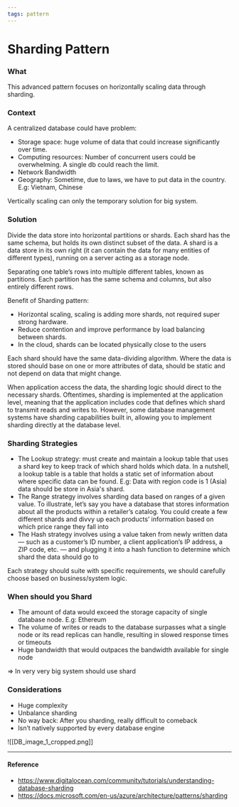```yaml
---
tags: pattern
---
```


# Sharding Pattern

### What
This advanced pattern focuses on horizontally scaling data through sharding.

### Context 
A centralized database could have problem: 
 - Storage space: huge volume of data that could increase significantly over time.
 - Computing resources: Number of concurrent users could be overwhelming. A single db could reach the limit.
 - Network Bandwidth
 - Geography: Sometime, due to laws, we have to put data in the country. E.g: Vietnam, Chinese

Vertically scaling can only the temporary solution for big system.

### Solution
Divide the data store into horizontal partitions or shards. Each shard has the same schema, but holds its own distinct subset of the data. A shard is a data store in its own right (it can contain the data for many entities of different types), running on a server acting as a storage node.

Separating one table’s rows into multiple different tables, known as partitions. Each partition has the same schema and columns, but also entirely different rows.

Benefit of Sharding pattern:
 - Horizontal scaling, scaling is adding more shards, not required super strong hardware.
 - Reduce contention and improve performance by load balancing between shards.
 - In the cloud, shards can be located physically close to the users

 Each shard should have the same data-dividing algorithm. Where the data is stored should base on one or more attributes of data, should be static and not depend on data that might change. 

 When application access the data, the sharding logic should direct to the necessary shards. Oftentimes, sharding is implemented at the application level, meaning that the application includes code that defines which shard to transmit reads and writes to. However, some database management systems have sharding capabilities built in, allowing you to implement sharding directly at the database level.

 ### Sharding Strategies
  - The Lookup strategy: must create and maintain a lookup table that uses a shard key to keep track of which shard holds which data. In a nutshell, a lookup table is a table that holds a static set of information about where specific data can be found. E.g: Data with region code is 1 (Asia) data should be store in Asia's shard. 
  - The Range strategy involves sharding data based on ranges of a given value. To illustrate, let’s say you have a database that stores information about all the products within a retailer’s catalog. You could create a few different shards and divvy up each products’ information based on which price range they fall into
  - The Hash strategy  involves using a value taken from newly written data — such as a customer’s ID number, a client application’s IP address, a ZIP code, etc. — and plugging it into a hash function to determine which shard the data should go to

Each strategy should suite with specific requirements, we should carefully choose based on business/system logic.

### When should you Shard
- The amount of data would exceed the storage capacity of single database node. E.g: Ethereum
- The volume of writes or reads to the database surpasses what a single node or its read replicas can handle, resulting in slowed response times or timeouts
- Huge bandwidth that would outpaces the bandwidth available for single node

=> In very very big system should use shard

### Considerations
 - Huge complexity
 - Unbalance sharding
 - No way back: After you sharding, really difficult to comeback
 - Isn’t natively supported by every database engine

![[DB_image_1_cropped.png]]

---

#### Reference

 - https://www.digitalocean.com/community/tutorials/understanding-database-sharding
 - https://docs.microsoft.com/en-us/azure/architecture/patterns/sharding